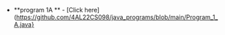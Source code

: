- **program 1A ** - [Click here] (https://github.com/4AL22CS098/java_programs/blob/main/Program_1_A.java}
